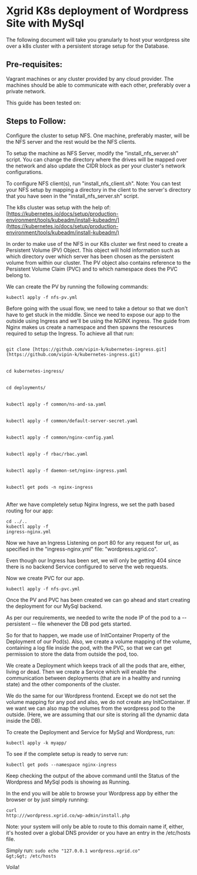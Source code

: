 # Xgrid K8s deployment of Wordpress Site with MySql

The following document will take you granularly to host your wordpress site over a k8s cluster with a persistent storage setup for the Database.

## Pre-requisites: 
Vagrant machines or any cluster provided by any cloud provider. The machines should be able to communicate with each other, preferably over a private network.

This guide has been tested on:

## Steps to Follow:

Configure the cluster to setup NFS. One machine, preferably master, will be the NFS server and the rest would be the NFS clients.

To setup the machine as NFS Server, modify the &quot;install\_nfs\_server.sh&quot; script. You can change the directory where the drives will be mapped over the network and also update the CIDR block as per your cluster&#39;s network configurations.

To configure NFS client(s), run &quot;install\_nfs\_client.sh&quot;. Note: You can test your NFS setup by mapping a directory in the client to the server&#39;s directory that you have seen in the &quot;install\_nfs\_server.sh&quot; script.

The k8s cluster was setup with the help of: [https://kubernetes.io/docs/setup/production-environment/tools/kubeadm/install-kubeadm/](https://kubernetes.io/docs/setup/production-environment/tools/kubeadm/install-kubeadm/)

In order to make use of the NFS in our K8s cluster we first need to create a Persistent Volume (PV) Object. This object will hold information such as which directory over which server has been chosen as the persistent volume from within our cluster. The PV object also contains reference to the Persistent Volume Claim (PVC) and to which namespace does the PVC belong to.

We can create the PV by running the following commands:

<code>kubectl apply -f nfs-pv.yml </code>

Before going with the usual flow, we need to take a detour so that we don&#39;t have to get stuck in the middle. Since we need to expose our app to the outside using Ingress and we&#39;ll be using the NGINX ingress. The guide from Nginx makes us create a namespace and then spawns the resources required to setup the Ingress. To achieve all that run:

<code> 
git clone [https://github.com/vipin-k/kubernetes-ingress.git](https://github.com/vipin-k/kubernetes-ingress.git) 
</code>
<br>
<code> 
cd kubernetes-ingress/
</code><br><code> 
cd deployments/ 
</code><br><code> 
kubectl apply -f common/ns-and-sa.yaml 
</code><br><code> 
kubectl apply -f common/default-server-secret.yaml 
</code><br><code> 
kubectl apply -f common/nginx-config.yaml 
</code><br><code> 
kubectl apply -f rbac/rbac.yaml 
</code><br><code> 
kubectl apply -f daemon-set/nginx-ingress.yaml 
</code><br><code> 
kubectl get pods -n nginx-ingress
</code><br>

After we have completely setup Nginx Ingress, we set the path based routing for our app:

<code>cd ../.. </code><br>
<code>kubectl apply -f ingress-nginx.yml</code>

Now we have an Ingress Listening on port 80 for any request for url, as specified in the &quot;ingress-nginx.yml&quot; file: &quot;wordpress.xgrid.co&quot;.

Even though our Ingress has been set, we will only be getting 404 since there is no backend Service configured to serve the web requests.

Now we create PVC for our app.

<code>kubectl apply -f nfs-pvc.yml</code><br>

Once the PV and PVC has been created we can go ahead and start creating the deployment for our MySql backend.

As per our requirements, we needed to write the node IP of the pod to a -- persistent -- file whenever the DB pod gets started.

So for that to happen, we made use of InitContainer Property of the Deployment of our Pod(s). Also, we create a volume mapping of the volume, containing a log file inside the pod, with the PVC, so that we can get permission to store the data from outside the pod, too.

We create a Deployment which keeps track of all the pods that are, either, living or dead. Then we create a Service which will enable the communication between deployments (that are in a healthy and running state) and the other components of the cluster.

We do the same for our Wordpress frontend. Except we do not set the volume mapping for any pod and also, we do not create any InitContainer. If we want we can also map the volumes from the wordpress pod to the outside. (Here, we are assuming that our site is storing all the dynamic data inside the DB).

To create the Deployment and Service for MySql and Wordpress, run:

<code>kubectl apply -k myapp/</code><br>

To see if the complete setup is ready to serve run:

<code>kubectl get pods --namespace nginx-ingress</code><br>

Keep checking the output of the above command until the Status of the Wordpress and MySql pods is showing as Running.

In the end you will be able to browse your Wordpress app by either the browser or by just simply running:

<code>curl http:///wordpress.xgrid.co/wp-admin/install.php</code><br>

Note: your system will only be able to route to this domain name if, either, it&#39;s hosted over a global DNS provider or you have an entry in the /etc/hosts file.

Simply run: 
<code>sudo echo &quot;127.0.0.1 wordpress.xgrid.co&quot; \&gt;\&gt; /etc/hosts</code><br>

Voila!
